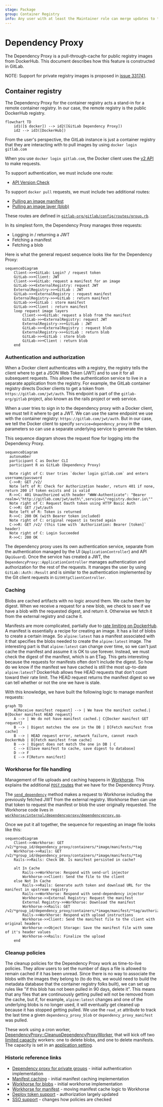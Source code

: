 ```yaml
---
stage: Package
group: Container Registry
info: Any user with at least the Maintainer role can merge updates to this content. For details, see https://docs.gitlab.com/ee/development/development_processes.html#development-guidelines-review.
---
```


# Dependency Proxy

The Dependency Proxy is a pull-through-cache for public registry images from DockerHub. This document describes how this
feature is constructed in GitLab.

NOTE:
Support for private registry images is proposed in [issue 331741](https://gitlab.com/gitlab-org/gitlab/-/issues/331741).

## Container registry

The Dependency Proxy for the container registry acts a stand-in for a remote container registry. In our case,
the remote registry is the public DockerHub registry.

```mermaid
flowchart TD
    id1([$ docker]) --> id2([GitLab Dependency Proxy])
    id2 --> id3([DockerHub])
```

From the user's perspective, the GitLab instance is just a container registry that they are interacting with to
pull images by using `docker login gitlab.com`

When you use `docker login gitlab.com`, the Docker client uses the [v2 API](https://docs.docker.com/registry/spec/api/)
to make requests.

To support authentication, we must include one route:

- [API Version Check](https://docs.docker.com/registry/spec/api/#api-version-check)

To support `docker pull` requests, we must include two additional routes:

- [Pulling an image manifest](https://docs.docker.com/registry/spec/api/#pulling-an-image-manifest)
- [Pulling an image layer (blob)](https://docs.docker.com/registry/spec/api/#pulling-a-layer)

These routes are defined in [`gitlab-org/gitlab/config/routes/group.rb`](https://gitlab.com/gitlab-org/gitlab/-/blob/3f76455ac9cf90a927767e55c837d6b07af818df/config/routes/group.rb#L164-175).

In its simplest form, the Dependency Proxy manages three requests:

- Logging in / returning a JWT
- Fetching a manifest
- Fetching a blob

Here is what the general request sequence looks like for the Dependency Proxy:

```mermaid
sequenceDiagram
    Client->>+GitLab: Login? / request token
    GitLab->>+Client: JWT
    Client->>+GitLab: request a manifest for an image
    GitLab->>+ExternalRegistry: request JWT
    ExternalRegistry->>+GitLab : JWT
    GitLab->>+ExternalRegistry : request manifest
    ExternalRegistry->>+GitLab : return manifest
    GitLab->>+GitLab : store manifest
    GitLab->>+Client : return manifest
    loop request image layers
        Client->>+GitLab: request a blob from the manifest
        GitLab->>+ExternalRegistry: request JWT
        ExternalRegistry->>+GitLab : JWT
        GitLab->>+ExternalRegistry : request blob
        ExternalRegistry->>+GitLab : return blob
        GitLab->>+GitLab : store blob
        GitLab->>+Client : return blob
    end
```

### Authentication and authorization

When a Docker client authenticates with a registry, the registry tells the client where to get a JSON Web Token
(JWT) and to use it for all subsequent requests. This allows the authentication service to live in a separate
application from the registry. For example, the GitLab container registry directs Docker clients to get a token
from `https://gitlab.com/jwt/auth`. This endpoint is part of the `gitlab-org/gitlab` project, also known as the
rails project or web service.

When a user tries to sign in to the dependency proxy with a Docker client, we must tell it where to get a JWT. We
can use the same endpoint we use with the container registry: `https://gitlab.com/jwt/auth`. But in our case,
we tell the Docker client to specify `service=dependency_proxy` in the parameters so can use a separate underlying
service to generate the token.

This sequence diagram shows the request flow for logging into the Dependency Proxy.

```mermaid
sequenceDiagram
  autonumber
  participant C as Docker CLI
  participant R as GitLab (Dependency Proxy)

  Note right of C: User tries `docker login gitlab.com` and enters username/password
  C->>R: GET /v2/
  Note left of R: Check for Authorization header, return 401 if none, return 200 if token exists and is valid
  R->>C: 401 Unauthorized with header "WWW-Authenticate": "Bearer realm=\"http://gitlab.com/jwt/auth\",service=\"registry.docker.io\""
  Note right of C: Request Oauth token using HTTP Basic Auth
  C->>R: GET /jwt/auth
  Note left of R: Token is returned
  R->>C: 200 OK (with Bearer token included)
  Note right of C: original request is tested again
  C->>R: GET /v2/ (this time with `Authorization: Bearer [token]` header)
  Note right of C: Login Succeeded
  R->>C: 200 OK
```

The dependency proxy uses its own authentication service, separate from the authentication managed by the UI
(`ApplicationController`) and API (`ApiGuard`). Once the service has created a JWT, the `DependencyProxy::ApplicationController`
manages authentication and authorization for the rest of the requests. It manages the user by using `GitLab::Auth::Result` and
is similar to the authentication implemented by the Git client requests in `GitHttpClientController`.

### Caching

Blobs are cached artifacts with no logic around them. We cache them by digest. When we receive a request for a new blob,
we check to see if we have a blob with the requested digest, and return it. Otherwise we fetch it from the external
registry and cache it.

Manifests are more complicated, partially due to [rate limiting on DockerHub](https://www.docker.com/increase-rate-limits/).
A manifest is essentially a recipe for creating an image. It has a list of blobs to create a certain image. So
`alpine:latest` has a manifest associated with it that specifies the blobs needed to create the `alpine:latest`
image. The interesting part is that `alpine:latest` can change over time, so we can't just cache the manifest and
assume it is OK to use forever. Instead, we must check the digest of the manifest, which is an ETag. This gets
interesting because the requests for manifests often don't include the digest. So how do we know if the manifest
we have cached is still the most up-to-date `alpine:latest`? DockerHub allows free HEAD requests that don't count
toward their rate limit. The HEAD request returns the manifest digest so we can tell whether or not the one we
have is stale.

With this knowledge, we have built the following logic to manage manifest requests:

```mermaid
graph TD
    A[Receive manifest request] --> | We have the manifest cached.| B{Docker manifest HEAD request}
    A --> | We do not have manifest cached.| C{Docker manifest GET request}
    B --> | Digest matches the one in the DB | D[Fetch manifest from cache]
    B --> | HEAD request error, network failure, cannot reach DockerHub | D[Fetch manifest from cache]
    B --> | Digest does not match the one in DB | C
    C --> E[Save manifest to cache, save digest to database]
    D --> F
    E --> F[Return manifest]
```

### Workhorse for file handling

Management of file uploads and caching happens in [Workhorse](../workhorse/index.md). This explains the additional
[`POST` routes](https://gitlab.com/gitlab-org/gitlab/-/blob/3f76455ac9cf90a927767e55c837d6b07af818df/config/routes/group.rb#L170-173)
that we have for the Dependency Proxy.

The [`send_dependency`](https://gitlab.com/gitlab-org/gitlab/-/blob/7359d23f4e078479969c872924150219c6f1665f/app/helpers/workhorse_helper.rb#L46-53)
method makes a request to Workhorse including the previously fetched JWT from the external registry. Workhorse then
can use that token to request the manifest or blob the user originally requested. The Workhorse code lives in
[`workhorse/internal/dependencyproxy/dependencyproxy.go`](https://gitlab.com/gitlab-org/gitlab/-/blob/b8f44a8f3c26efe9932c2ada2df75ef7acb8417b/workhorse/internal/dependencyproxy/dependencyproxy.go#L4).

Once we put it all together, the sequence for requesting an image file looks like this:

```mermaid
sequenceDiagram
    Client->>Workhorse: GET /v2/*group_id/dependency_proxy/containers/*image/manifests/*tag
    Workhorse->>Rails: GET /v2/*group_id/dependency_proxy/containers/*image/manifests/*tag
    Rails->>Rails: Check DB. Is manifest persisted in cache?

    alt In Cache
        Rails->>Workhorse: Respond with send-url injector
        Workhorse->>Client: Send the file to the client
    else Not In Cache
        Rails->>Rails: Generate auth token and download URL for the manifest in upstream registry
        Rails->>Workhorse: Respond with send-dependency injector
        Workhorse->>External Registry: Request the manifest
        External Registry->>Workhorse: Download the manifest
        Workhorse->>Rails: GET /v2/*group_id/dependency_proxy/containers/*image/manifest/*tag/authorize
        Rails->>Workhorse: Respond with upload instructions
        Workhorse->>Client: Send the manifest file to the client with original headers
        Workhorse->>Object Storage: Save the manifest file with some of it's header values
        Workhorse->>Rails: Finalize the upload
    end
```

### Cleanup policies

The cleanup policies for the Dependency Proxy work as time-to-live policies. They allow users to set the number
of days a file is allowed to remain cached if it has been unread. Since there is no way to associate the blobs
with the images they belong to (to do this, we would need to build the metadata database that the container registry
folks built), we can set up rules like "if this blob has not been pulled in 90 days, delete it". This means that
any files that are continuously getting pulled will not be removed from the cache, but if, for example,
`alpine:latest` changes and one of the underlying blobs is no longer used, it will eventually get cleaned up
because it has stopped getting pulled. We use the `read_at` attribute to track the last time a given
`dependency_proxy_blob` or `dependency_proxy_manifest` was pulled.

These work using a cron worker, [DependencyProxy::CleanupDependencyProxyWorker](https://gitlab.com/gitlab-org/gitlab/-/blob/7359d23f4e078479969c872924150219c6f1665f/app/workers/dependency_proxy/cleanup_dependency_proxy_worker.rb#L4),
that will kick off two [limited capacity](../sidekiq/limited_capacity_worker.md) workers: one to delete blobs,
and one to delete manifests. The capacity is set in an [application setting](settings.md#container-registry).

### Historic reference links

- [Dependency proxy for private groups](https://gitlab.com/gitlab-org/gitlab/-/merge_requests/46042) - initial authentication implementation
- [Manifest caching](https://gitlab.com/gitlab-org/gitlab/-/issues/241639) - initial manifest caching implementation
- [Workhorse for blobs](https://gitlab.com/gitlab-org/gitlab/-/merge_requests/71890) - initial workhorse implementation
- [Workhorse for manifest](https://gitlab.com/gitlab-org/gitlab/-/merge_requests/73033) - moving manifest cache logic to Workhorse
- [Deploy token support](https://gitlab.com/gitlab-org/gitlab/-/merge_requests/64363) - authorization largely updated
- [SSO support](https://gitlab.com/gitlab-org/gitlab/-/merge_requests/67373) - changes how policies are checked
